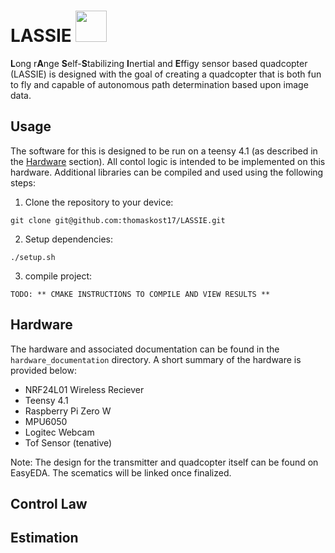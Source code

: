 # LASSIE <img src="https://upload.wikimedia.org/wikipedia/commons/4/4e/Lassie.jpg" width="50" height="50">

**L**ong r**A**nge **S**elf-**S**tabilizing **I**nertial and **E**ffigy sensor based quadcopter (LASSIE) is designed with the goal of creating a quadcopter that is both fun to fly and capable of autonomous path determination based upon image data. 


## Usage

The software for this is designed to be run on a teensy 4.1 (as described in the [Hardware](#hardware) section). All contol logic is intended to be implemented on this hardware. Additional libraries can be compiled and used using the following steps: 

1. Clone the repository to your device:

```
git clone git@github.com:thomaskost17/LASSIE.git
```

2. Setup dependencies:

```
./setup.sh
```

3. compile project:

```
TODO: ** CMAKE INSTRUCTIONS TO COMPILE AND VIEW RESULTS **
```

## Hardware

The hardware and associated documentation can be found in the `hardware_documentation` directory. A short summary of the hardware is provided below:

 - NRF24L01 Wireless Reciever
 - Teensy 4.1
 - Raspberry Pi Zero W
 - MPU6050
 - Logitec Webcam
 - Tof Sensor (tenative)
 
 Note: The design for the transmitter and quadcopter itself can be found on EasyEDA. The scematics will be linked once finalized.

## Control Law

## Estimation

